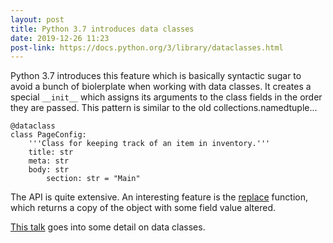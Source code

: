 ```yaml
---
layout: post
title: Python 3.7 introduces data classes
date: 2019-12-26 11:23
post-link: https://docs.python.org/3/library/dataclasses.html
---
```


Python 3.7 introduces this feature which is basically syntactic sugar to avoid a bunch of biolerplate when working with data classes. It creates a special `__init__` which assigns its arguments to the class fields in the order they are passed. This pattern is similar to the old collections.namedtuple...

```
@dataclass
class PageConfig:
    '''Class for keeping track of an item in inventory.'''
    title: str
    meta: str
    body: str
		section: str = "Main"
```

The API is quite extensive. An interesting feature is the [replace](https://www.youtube.com/watch?v=T-TwcmT6Rcw) function, which returns a copy of the object with some field value altered.

[This talk](https://www.youtube.com/watch?v=T-TwcmT6Rcw) goes into some detail on data classes.
